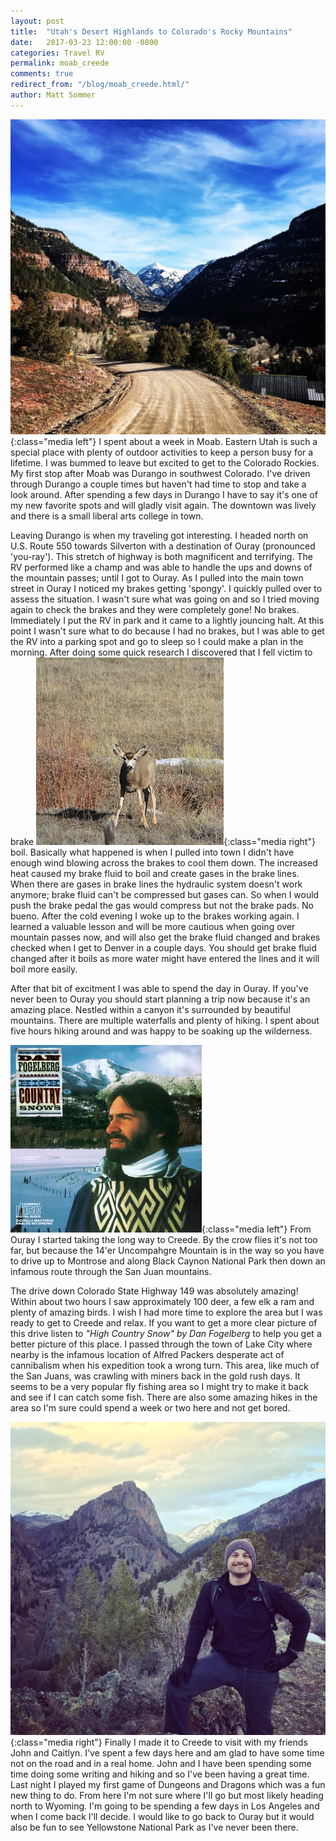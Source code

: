 ```yaml
---
layout: post
title:  "Utah's Desert Highlands to Colorado's Rocky Mountains"
date:   2017-03-23 12:00:00 -0800
categories: Travel RV
permalink: moab_creede
comments: true
redirect_from: "/blog/moab_creede.html/"
author: Matt Sommer
---
```

![Ouray][1]{:class="media left"} I spent about a week in Moab. Eastern Utah is such a special place with plenty of outdoor activities to keep a person busy for a lifetime. I was bummed to leave but excited to get to the Colorado Rockies. My first stop after Moab was Durango in southwest Colorado. I've driven through Durango a couple times but haven't had time to stop and take a look around. After spending a few days in Durango I have to say it's one of my new favorite spots and will gladly visit again. The downtown was lively and there is a small liberal arts college in town.

Leaving Durango is when my traveling got interesting. I headed north on U.S. Route 550 towards Silverton with a destination of Ouray (pronounced 'you-ray'). This stretch of highway is both magnificent and terrifying.  The RV performed like a champ and was able to handle the ups and downs of the mountain passes; until I got to Ouray. As I pulled into the main town street in Ouray I noticed my brakes getting 'spongy'. I quickly pulled over to assess the situation. I wasn't sure what was going on and so I tried moving again to check the brakes and they were completely gone! No brakes. Immediately I put the RV in park and it came to a lightly jouncing halt. At this point I wasn't sure what to do because I had no brakes, but I was able to get the RV into a parking spot and go to sleep so I could make a plan in the morning. After doing some quick research I discovered that I fell victim to brake ![Deer][2]{:class="media right"} boil. Basically what happened is when I pulled into town I didn't have enough wind blowing across the brakes to cool them down. The increased heat caused my brake fluid to boil and create gases in the brake lines. When there are gases in brake lines the hydraulic system doesn't work anymore; brake fluid can't be compressed but gases can. So when I would push the brake pedal the gas would compress but not the brake pads. No bueno. After the cold evening I woke up to the brakes working again. I learned a valuable lesson and will be more cautious when going over mountain passes now, and will also get the brake fluid changed and brakes checked when I get to Denver in a couple days. You should get brake fluid changed after it boils as more water might have entered the lines and it will boil more easily.

After that bit of excitment I was able to spend the day in Ouray. If you've never been to Ouray you should start planning a trip now because it's an amazing place. Nestled within a canyon it's surrounded by beautiful mountains. There are multiple waterfalls and plenty of hiking. I spent about five hours hiking around and was happy to be soaking up the wilderness.

![Dan Fogelberg album cover][3]{:class="media left"} From Ouray I started taking the long way to Creede. By the crow flies it's not too far, but because the 14'er Uncompahgre Mountain is in the way so you have to drive up to Montrose and along Black Caynon National Park then down an infamous route through the San Juan mountains.

The drive down Colorado State Highway 149 was absolutely amazing! Within about two hours I saw approximately 100 deer, a few elk a ram and plenty of amazing birds. I wish I had more time to explore the area but I was ready to get to Creede and relax. If you want to get a more clear picture of this drive listen to <i>"High Country Snow" by Dan Fogelberg</i> to help you get a better picture of this place. I passed through the town of Lake City where nearby is the infamous location of Alfred Packers desperate act of cannibalism when his expedition took a wrong turn. This area, like much of the San Juans, was crawling with miners back in the gold rush days. It seems to be a very popular fly fishing area so I might try to make it back and see if I can catch some fish. There are also some amazing hikes in the area so I'm sure could spend a week or two here and not get bored.

![Creede, Colorado][4]{:class="media right"} Finally I made it to Creede to visit with my friends John and Caitlyn. I've spent a few days here and am glad to have some time not on the road and in a real home. John and I have been spending some time doing some writing and hiking and so I've been having a great time. Last night I played my first game of Dungeons and Dragons which was a fun new thing to do. From here I'm not sure where I'll go but most likely heading north to Wyoming. I'm going to be spending a few days in Los Angeles and when I come back I'll decide. I would like to go back to Ouray but it would also be fun to see Yellowstone National Park as I've never been there.

[1]: /assets/imgs/ouray.jpg
[2]: /assets/imgs/deer.jpg
[3]: /assets/imgs/highcountrysnows.jpg
[4]: /assets/imgs/creedehike.jpg